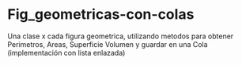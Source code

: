 # Fig_geometricas-con-colas
 Una clase x cada figura geometrica, utilizando metodos para obtener Perimetros, Areas, Superficie Volumen y guardar en una Cola (implementación con lista enlazada)
